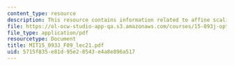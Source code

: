 ```yaml
---
content_type: resource
description: This resource contains information related to affine scaling algorithm.
file: https://ol-ocw-studio-app-qa.s3.amazonaws.com/courses/15-093j-optimization-methods-fall-2009/5715f835e81d95e28543e4a8e896a517_MIT15_093J_F09_lec21.pdf
file_type: application/pdf
resourcetype: Document
title: MIT15_093J_F09_lec21.pdf
uid: 5715f835-e81d-95e2-8543-e4a8e896a517
---
```

